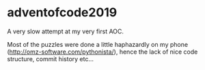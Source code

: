 # adventofcode2019
A very slow attempt at my very first AOC.

Most of the puzzles were done a little haphazardly on my phone (http://omz-software.com/pythonista/), hence the lack of nice code structure, commit history etc...
